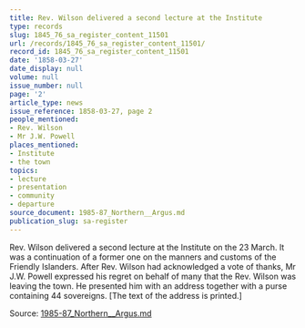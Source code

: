 ```yaml
---
title: Rev. Wilson delivered a second lecture at the Institute
type: records
slug: 1845_76_sa_register_content_11501
url: /records/1845_76_sa_register_content_11501/
record_id: 1845_76_sa_register_content_11501
date: '1858-03-27'
date_display: null
volume: null
issue_number: null
page: '2'
article_type: news
issue_reference: 1858-03-27, page 2
people_mentioned:
- Rev. Wilson
- Mr J.W. Powell
places_mentioned:
- Institute
- the town
topics:
- lecture
- presentation
- community
- departure
source_document: 1985-87_Northern__Argus.md
publication_slug: sa-register
---
```


Rev. Wilson delivered a second lecture at the Institute on the 23 March.  It was a continuation of a former one on the manners and customs of the Friendly Islanders.  After Rev. Wilson had acknowledged a vote of thanks, Mr J.W. Powell expressed his regret on behalf of many that the Rev. Wilson was leaving the town.  He presented him with an address together with a purse containing 44 sovereigns.  [The text of the address is printed.]

Source: [1985-87_Northern__Argus.md](/downloads/markdown/1985-87_Northern__Argus.md)
